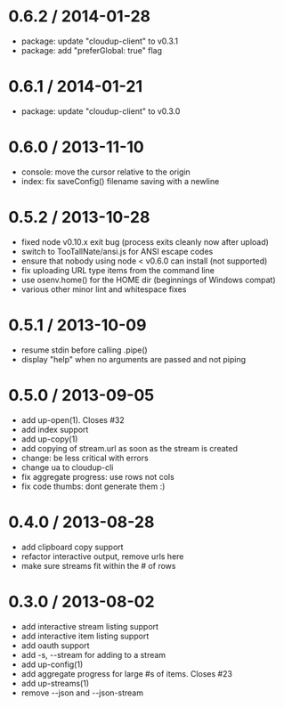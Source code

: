 
0.6.2 / 2014-01-28
==================

  * package: update "cloudup-client" to v0.3.1
  * package: add "preferGlobal: true" flag

0.6.1 / 2014-01-21
==================

  * package: update "cloudup-client" to v0.3.0

0.6.0 / 2013-11-10
==================

  * console: move the cursor relative to the origin
  * index: fix saveConfig() filename saving with a newline

0.5.2 / 2013-10-28
==================

  * fixed node v0.10.x exit bug (process exits cleanly now after upload)
  * switch to TooTallNate/ansi.js for ANSI escape codes
  * ensure that nobody using node < v0.6.0 can install (not supported)
  * fix uploading URL type items from the command line
  * use osenv.home() for the HOME dir (beginnings of Windows compat)
  * various other minor lint and whitespace fixes

0.5.1 / 2013-10-09
==================

  * resume stdin before calling .pipe()
  * display "help" when no arguments are passed and not piping

0.5.0 / 2013-09-05
==================

  * add up-open(1). Closes #32
  * add index support
  * add up-copy(1)
  * add copying of stream.url as soon as the stream is created
  * change: be less critical with errors
  * change ua to cloudup-cli
  * fix aggregate progress: use rows not cols
  * fix code thumbs: dont generate them :)

0.4.0 / 2013-08-28
==================

  * add clipboard copy support
  * refactor interactive output, remove urls here
  * make sure streams fit within the # of rows

0.3.0 / 2013-08-02
==================

  * add interactive stream listing support
  * add interactive item listing support
  * add oauth support
  * add -s, --stream <id> for adding to a stream
  * add up-config(1)
  * add aggregate progress for large #s of items. Closes #23
  * add up-streams(1)
  * remove --json and --json-stream
